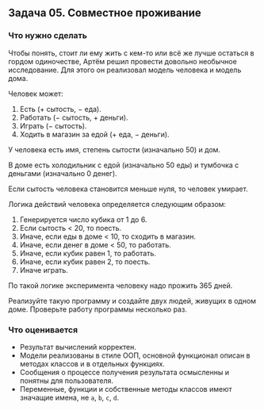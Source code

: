 ## Задача 05. Совместное проживание
### Что нужно сделать
Чтобы понять, стоит ли ему жить с кем-то или всё же лучше остаться в гордом одиночестве, 
Артём решил провести довольно необычное исследование. Для этого он реализовал модель человека и модель дома.

Человек может:

1. Есть (+ сытость, − еда).
1. Работать (− сытость, + деньги).
1. Играть (− сытость).
1. Ходить в магазин за едой (+ еда, − деньги).

У человека есть имя, степень сытости (изначально 50) и дом.

В доме есть холодильник с едой (изначально 50 еды) и тумбочка с деньгами (изначально 0 денег).

Если сытость человека становится меньше нуля, то человек умирает.

Логика действий человека определяется следующим образом:

1. Генерируется число кубика от 1 до 6.
1. Если сытость < 20, то поесть.
1. Иначе, если еды в доме < 10, то сходить в магазин.
1. Иначе, если денег в доме < 50, то работать.
1. Иначе, если кубик равен 1, то работать.
1. Иначе, если кубик равен 2, то поесть.
1. Иначе играть.

По такой логике эксперимента человеку надо прожить 365 дней.

Реализуйте такую программу и создайте двух людей, живущих в одном доме. 
Проверьте работу программы несколько раз. 
### Что оценивается
- Результат вычислений корректен.
- Модели реализованы в стиле ООП, основной функционал описан в методах классов и в отдельных функциях.
- Сообщения о процессе получения результата осмысленны и понятны для пользователя.
- Переменные, функции и собственные методы классов имеют значащие имена, не `a`, `b`, `c`, `d`.

